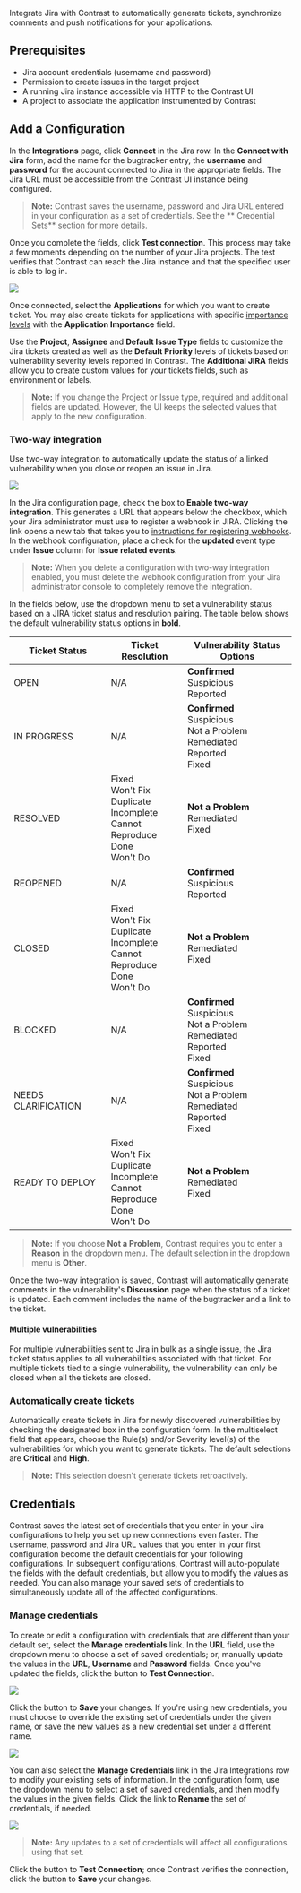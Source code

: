 <!--
title: "Jira Integration"
description: "Integrating Jira with Contrast"
tags: "Admin organization settings integrations jira"
-->


Integrate Jira with Contrast to automatically generate tickets, synchronize comments and push notifications for your applications.

## Prerequisites

* Jira account credentials (username and password)
* Permission to create issues in the target project
* A running Jira instance accessible via HTTP to the Contrast UI
* A project to associate the application instrumented by Contrast

## Add a Configuration 

In the **Integrations** page, click **Connect** in the Jira row. In the **Connect with Jira** form, add the name for the bugtracker entry, the **username** and **password** for the account connected to Jira in the appropriate fields. The Jira URL must be accessible from the Contrast UI instance being configured.

> **Note:** Contrast saves the username, password and Jira URL entered in your configuration as a set of credentials. See the ** Credential Sets** section for more details.

Once you complete the fields, click **Test connection**. This process may take a few moments depending on the number of your Jira projects. The test verifies that Contrast can reach the Jira instance and that the specified user is able to log in.

<a href="assets/images/Jira-connection-setup.png" rel="lightbox" title="Configure a new Jira integration"><img class="thumbnail" src="assets/images/Jira-connection-setup.png"/></a>

Once connected, select the **Applications** for which you want to create ticket. You may also create tickets for applications with specific [importance levels](user-appsmanage.html) with the **Application Importance** field.   

Use the **Project**, **Assignee** and **Default Issue Type** fields to customize the Jira tickets created as well as the **Default Priority** levels of tickets based on vulnerability severity levels reported in Contrast. The **Additional JIRA** fields allow you to create custom values for your tickets fields, such as environment or labels. 

> **Note:** If you change the Project or Issue type, required and additional fields are updated. However, the UI keeps the selected values that apply to the new configuration.

### Two-way integration 

Use two-way integration to automatically update the status of a linked vulnerability when you close or reopen an issue in Jira. 

<a href="assets/images/Two-way-jira-integration.png" rel="lightbox" title="Enable two-way integration"><img class="thumbnail" src="assets/images/Two-way-jira-integration.png"/></a>

In the Jira configuration page, check the box to **Enable two-way integration**. This generates a URL that appears below the checkbox, which your Jira administrator must use to register a webhook in JIRA. Clicking the link opens a new tab that takes you to [instructions for registering webhooks](https://developer.atlassian.com/jiradev/jira-apis/webhooks#Webhooks-rest). In the webhook configuration, place a check for the **updated** event type under **Issue** column for **Issue related events**.

> **Note:** When you delete a configuration with two-way integration enabled, you must delete the webhook configuration from your Jira administrator console to completely remove the integration.

In the fields below, use the dropdown menu to set a vulnerability status based on a JIRA ticket status and resolution pairing. The table below shows the default vulnerability status options in **bold**. 

| Ticket Status | Ticket Resolution  | Vulnerability Status Options                               |
|---------------|--------------------|------------------------------------------------------------|
| OPEN          | N/A                | **Confirmed** <br> Suspicious <br>  Reported               |
| IN PROGRESS   | N/A                | **Confirmed** <br> Suspicious <br>  Not a Problem <br> Remediated <br> Reported <br> Fixed |
| RESOLVED      | Fixed <br> Won't Fix <br> Duplicate <br> Incomplete <br> Cannot Reproduce <br> Done <br> Won't Do | **Not a Problem** <br> Remediated <br> Fixed  |
| REOPENED      | N/A                | **Confirmed** <br> Suspicious <br> Reported                |
| CLOSED        | Fixed <br> Won't Fix <br> Duplicate <br> Incomplete <br> Cannot Reproduce <br> Done <br> Won't Do | **Not a Problem** <br> Remediated <br> Fixed  |
| BLOCKED       | N/A                | **Confirmed** <br> Suspicious <br>  Not a Problem <br> Remediated <br> Reported <br> Fixed |
| NEEDS CLARIFICATION | N/A          | **Confirmed** <br> Suspicious <br>  Not a Problem <br> Remediated <br> Reported <br> Fixed |
| READY TO DEPLOY | Fixed <br> Won't Fix <br> Duplicate <br> Incomplete <br> Cannot Reproduce <br> Done <br> Won't Do | **Not a Problem** <br> Remediated <br> Fixed |

> **Note:** If you choose **Not a Problem**, Contrast requires you to enter a **Reason** in the dropdown menu. The default selection in the dropdown menu is **Other**. 

Once the two-way integration is saved, Contrast will automatically generate comments in the vulnerability's **Discussion** page when the status of a ticket is updated. Each comment includes the name of the bugtracker and a link to the ticket. 

#### Multiple vulnerabilities

For multiple vulnerabilities sent to Jira in bulk as a single issue, the Jira ticket status applies to all vulnerabilities associated with that ticket. For multiple tickets tied to a single vulnerability, the vulnerability can only be closed when all the tickets are closed.

### Automatically create tickets 

Automatically create tickets in Jira for newly discovered vulnerabilities by checking the designated box in the configuration form. In the multiselect field that appears, choose the Rule(s) and/or Severity level(s) of the vulnerabilities for which you want to generate tickets. The default selections are **Critical** and **High**.

>**Note:** This selection doesn't generate tickets retroactively.

## Credentials

Contrast saves the latest set of credentials that you enter in your Jira configurations to help you set up new connections even faster. The username, password and Jira URL values that you enter in your first configuration become the default credentials for your following configurations. In subsequent configurations, Contrast will auto-populate the fields with the default credentials, but allow you to modify the values as needed. You can also manage your saved sets of credentials to simultaneously update all of the affected configurations. 

### Manage credentials

To create or edit a configuration with credentials that are different than your default set, select the **Manage credentials** link. In the **URL** field, use the dropdown menu to choose a set of saved credentials; or, manually update the values in the **URL**, **Username** and **Password** fields. Once you've updated the fields, click the button to **Test Connection**. 

<a href="assets/images/Jira-connect-credentials.png" rel="lightbox" title="Set up a new JIRA configuration with saved credentials"><img class="thumbnail" src="assets/images/Jira-connect-credentials.png"/></a>

Click the button to **Save** your changes. If you're using new credentials, you must choose to override the existing set of credentials under the given name, or save the new values as a new credential set under a different name. 

<a href="assets/images/Jira-credentials-dialog.png" rel="lightbox" title="Override default JIRA credentials in your configuration"><img class="thumbnail" src="assets/images/Jira-credentials-dialog.png"/></a>

You can also select the **Manage Credentials** link in the Jira Integrations row to modify your existing sets of information. In the configuration form, use the dropdown menu to select a set of saved credentials, and then modify the values in the given fields. Click the link to **Rename** the set of credentials, if needed. 

<a href="assets/images/Manage-jira-credentials.png" rel="lightbox" title="Manage saved credentials"><img class="thumbnail" src="assets/images/Manage-jira-credentials.png"/></a>

>**Note:** Any updates to a set of credentials will affect all configurations using that set. 

Click the button to **Test Connection**; once Contrast verifies the connection, click the button to **Save** your changes. 

